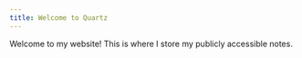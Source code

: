```yaml
---
title: Welcome to Quartz
---
```


Welcome to my website!
This is where I store my publicly accessible notes.
